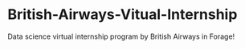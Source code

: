 # British-Airways-Vitual-Internship
Data science virtual internship program by British Airways in Forage!
